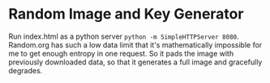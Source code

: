 # Random Image and Key Generator

Run index.html as a python server `python -m SimpleHTTPServer 8080`. Random.org has such a low data limit that it's mathematically
impossible for me to get enough entropy in one request. So it pads the image with
previously downloaded data, so that it generates a full image and gracefully degrades.
